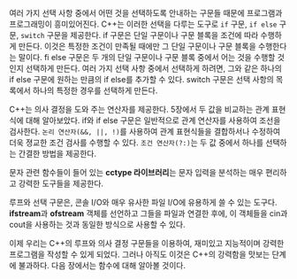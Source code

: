 여러 가지 선택 사항 중에서 어떤 것을 선택하도록 안내하는 구문들 때문에 프로그램과 프로그래밍이 흥미있어진다. C++는 이러한 선택을 다루는 도구로 ```if``` 구문, ```if else``` 구문, ```switch``` 구문을 제공한다. if 구문은 단일 구문이나 구문 블록을 조건에 따라 수행하게 만든다. 이것은 특정한 조건이 만족될 때에만 그 단일 구문이나 구문 블록을 수행한다는 말이다. fi else 구문은 두 개의 단일 구문이나 구문 블록 중에서 어는 것을 수행할 것인지 선택하게 만든다. 여러 가지 선택 사항 중에서 선택하게 하려면, 그와 같은 하나의 if else 구문에 원하는 만큼의 if else를 추가할 수 있다. switch 구문은 선택 사항의 목록에서 하나의 특정한 경우를 선택하게 만든다.

C++는 의사 결정을 도와 주는 연산자를 제공한다. 5장에서 두 값을 비교하는 관계 표현식에 대해 알아보았다. if와 if else 구문은 일반적으로 관계 연산자를 사용하여 조선을 검사한다. ```논리 연산자(&&, ||, !)```를 사용하여 관계 표현식들을 결합하서나 수정하여 더욱 졍교한 조건 검사를 수행할 수 있다. ```조건 연산자(?:)```는 두 값 중에서 하나를 선택하는 간결한 방법을 제공한다.

문자 관련 함수들이 들어 있는 **cctype 라이브러리**는 문자 입력을 분석하는 매우 편리하고 강력한 도구들을 제공한다.

루프와 선택 구문은, 콘솔 I/O와 매우 유사한 파일 I/O에 유용하게 쓸 수 있는 도구다. **ifstream**과 **ofstream** 객체를 선언하고 그들을 파일과 연결한 후에, 이 객체들을 cin과 cout을 사용하는 것과 동일한 방식으로 사용할 수 있다. 

이제 우리는 C++의 루프와 의사 결정 구문들을 이용하여, 재미있고 지능적이며 강력한 프로그램을 작성할 수 있게 되었다. 그러나 아직도 이것은 C++의 강력함을 맛보는 단계에 불과하다. 다음 장에서는 함수에 대해 알아볼 것이다. 
